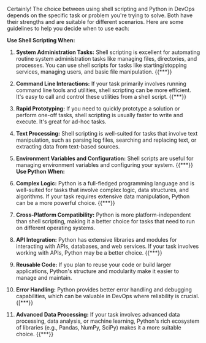 Certainly! The choice between using shell scripting and Python in DevOps depends on the specific task or problem you're trying to solve. Both have their strengths and are suitable for different scenarios. Here are some guidelines to help you decide when to use each:

**Use Shell Scripting When:**

1. **System Administration Tasks:** Shell scripting is excellent for automating routine system administration tasks like managing files, directories, and processes. You can use shell scripts for tasks like starting/stopping services, managing users, and basic file manipulation. {{***}}

2. **Command Line Interactions:** If your task primarily involves running command line tools and utilities, shell scripting can be more efficient. It's easy to call and control these utilities from a shell script. {{***}}

3. **Rapid Prototyping:** If you need to quickly prototype a solution or perform one-off tasks, shell scripting is usually faster to write and execute. It's great for ad-hoc tasks.

4. **Text Processing:** Shell scripting is well-suited for tasks that involve text manipulation, such as parsing log files, searching and replacing text, or extracting data from text-based sources.

5. **Environment Variables and Configuration:** Shell scripts are useful for managing environment variables and configuring your system.
{{***}}
**Use Python When:**

1. **Complex Logic:** Python is a full-fledged programming language and is well-suited for tasks that involve complex logic, data structures, and algorithms. If your task requires extensive data manipulation, Python can be a more powerful choice. {{***}}

2. **Cross-Platform Compatibility:** Python is more platform-independent than shell scripting, making it a better choice for tasks that need to run on different operating systems.

3. **API Integration:** Python has extensive libraries and modules for interacting with APIs, databases, and web services. If your task involves working with APIs, Python may be a better choice. {{***}}

4. **Reusable Code:** If you plan to reuse your code or build larger applications, Python's structure and modularity make it easier to manage and maintain.

5. **Error Handling:** Python provides better error handling and debugging capabilities, which can be valuable in DevOps where reliability is crucial. {[***}}

6. **Advanced Data Processing:** If your task involves advanced data processing, data analysis, or machine learning, Python's rich ecosystem of libraries (e.g., Pandas, NumPy, SciPy) makes it a more suitable choice. {{***}}
